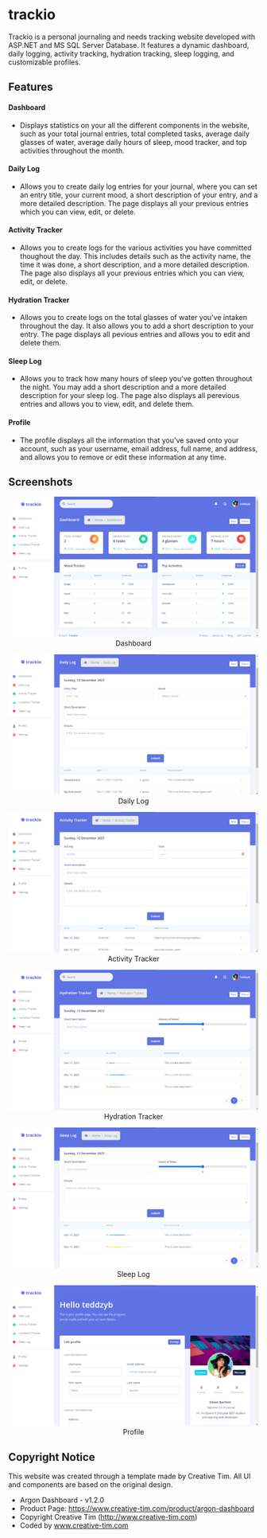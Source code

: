 # trackio
Trackio is a personal journaling and needs tracking website developed with ASP.NET and MS SQL Server Database. It features a dynamic dashboard, daily logging, activity tracking, hydration tracking, sleep logging, and customizable profiles.

## Features

#### Dashboard
- Displays statistics on your all the different components in the website, such as your total journal entries, total completed tasks, average daily glasses of water, average daily hours of sleep, mood tracker, and top activities throughout the month.

#### Daily Log
- Allows you to create daily log entries for your journal, where you can set an entry title, your current mood, a short description of your entry, and a more detailed description. The page displays all your previous entries which you can view, edit, or delete.

#### Activity Tracker
- Allows you to create logs for the various activities you have committed thoughout the day. This includes details such as the activity name, the time it was done, a short description, and a more detailed description. The page also displays all your previous entries which you can view, edit, or delete.

#### Hydration Tracker
- Allows you to create logs on the total glasses of water you've intaken throughout the day. It also allows you to add a short description to your entry. The page displays all pevious entries and allows you to edit and delete them.

#### Sleep Log
- Allows you to track how many hours of sleep you've gotten throughout the night. You may add a short description and a more detailed description for your sleep log. The page also displays all perevious entries and allows you to view, edit, and delete them.

#### Profile
- The profile displays all the information that you've saved onto your account, such as your username, email address, full name, and address, and allows you to remove or edit these information at any time.

## Screenshots
<p align="center">
  <img src="https://raw.githubusercontent.com/teddzyb/trackio/master/screenshots/dashboard.png"/>
  Dashboard
</p>
<p align="center">
  <img src="https://raw.githubusercontent.com/teddzyb/trackio/master/screenshots/dailylog.png"/>
  Daily Log
</p>
<p align="center">
  <img src="https://raw.githubusercontent.com/teddzyb/trackio/master/screenshots/activitytracker.png"/>
  Activity Tracker
</p>
<p align="center">
  <img src="https://raw.githubusercontent.com/teddzyb/trackio/master/screenshots/hydrationtracker.png"/>
  Hydration Tracker
</p>
<p align="center">
  <img src="https://raw.githubusercontent.com/teddzyb/trackio/master/screenshots/sleeplog.png"/>
  Sleep Log
</p>
<p align="center">
  <img src="https://raw.githubusercontent.com/teddzyb/trackio/master/screenshots/profile.png"/>
  Profile
</p>

## Copyright Notice
This website was created through a template made by Creative Tim. All UI and components are based on the original design.
* Argon Dashboard - v1.2.0
* Product Page: https://www.creative-tim.com/product/argon-dashboard
* Copyright  Creative Tim (http://www.creative-tim.com)
* Coded by www.creative-tim.com
